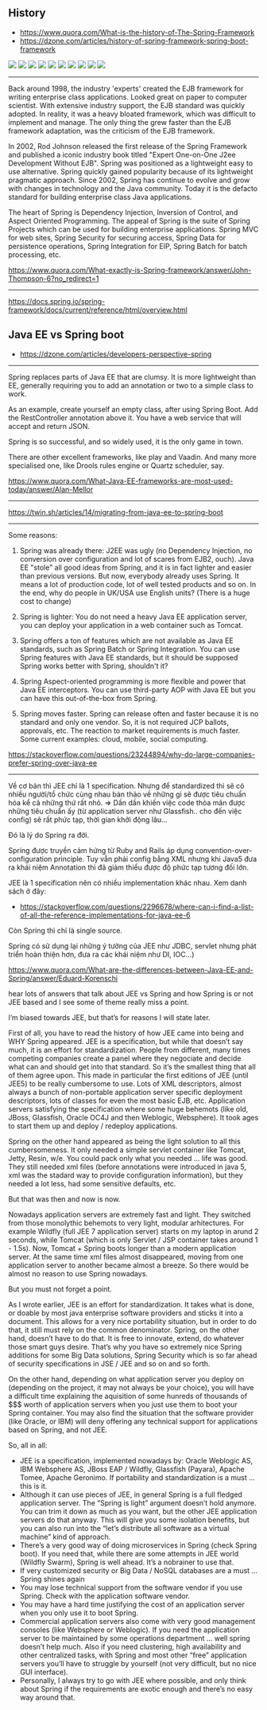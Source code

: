 ## History
- https://www.quora.com/What-is-the-history-of-The-Spring-Framework
- https://dzone.com/articles/history-of-spring-framework-spring-boot-framework

![](images/000.png)
![](images/001.png)
![](images/002.png)
![](images/003.png)
![](images/004.png)
![](images/005.png)
![](images/006.png)
![](images/007.png)
![](images/008.png)
![](images/009.png)

---

Back around 1998, the industry 'experts' created the EJB framework for writing enterprise class applications. Looked great on paper to computer scientist. With extensive industry support, the EJB standard was quickly adopted. In reality, it was a heavy bloated framework, which was difficult to implement and manage. The only thing the grew faster than the EJB framework adaptation, was the criticism of the EJB framework.

In 2002, Rod Johnson released the first release of the Spring Framework and published a iconic industry book titled "Expert One-on-One J2ee Development Without EJB". Spring was positioned as a lightweight easy to use alternative. Spring quickly gained popularity because of its lightweight pragmatic approach. Since 2002, Spring has continue to evolve and grow with changes in technology and the Java community. Today it is the defacto standard for building enterprise class Java applications.

The heart of Spring is Dependency Injection, Inversion of Control, and Aspect Oriented Programming. The appeal of Spring is the suite of Spring Projects which can be used for building enterprise applications. Spring MVC for web sites, Spring Security for securing access, Spring Data for persistence operations, Spring Integration for EIP, Spring Batch for batch processing, etc.

https://www.quora.com/What-exactly-is-Spring-framework/answer/John-Thompson-6?no_redirect=1

---

https://docs.spring.io/spring-framework/docs/current/reference/html/overview.html

## Java EE vs Spring boot
- https://dzone.com/articles/developers-perspective-spring

---

Spring replaces parts of Java EE that are clumsy. It is more lightweight than EE, generally requiring you to add an annotation or two to a simple class to work.

As an example, create yourself an empty class, after using Spring Boot. Add the RestController annotation above it. You have a web service that will accept and return JSON.

Spring is so successful, and so widely used, it is the only game in town.

There are other excellent frameworks, like play and Vaadin. And many more specialised one, like Drools rules engine or Quartz scheduler, say.

https://www.quora.com/What-Java-EE-frameworks-are-most-used-today/answer/Alan-Mellor

---

https://twin.sh/articles/14/migrating-from-java-ee-to-spring-boot

---

Some reasons:

1. Spring was already there: J2EE was ugly (no Dependency Injection, no conversion over configuration and lot of scares from EJB2, ouch). Java EE "stole" all good ideas from Spring, and it is in fact lighter and easier than previous versions. But now, everybody already uses Spring. It means a lot of production code, lot of well tested products and so on. In the end, why do people in UK/USA use English units? (There is a huge cost to change)

2. Spring is lighter: You do not need a heavy Java EE application server, you can deploy your application in a web container such as Tomcat.

3. Spring offers a ton of features which are not available as Java EE standards, such as Spring Batch or Spring Integration. You can use Spring features with Java EE standards, but it should be supposed Spring works better with Spring, shouldn't it?

4. Spring Aspect-oriented programming is more flexible and power that Java EE interceptors. You can use third-party AOP with Java EE but you can have this out-of-the-box from Spring.

5. Spring moves faster. Spring can release often and faster because it is no standard and only one vendor. So, it is not required JCP ballots, approvals, etc. The reaction to market requirements is much faster. Some current examples: cloud, mobile, social computing.

https://stackoverflow.com/questions/23244894/why-do-large-companies-prefer-spring-over-java-ee

---

Về cơ bản thì JEE chỉ là 1 specification. Nhưng để standardized thì sẽ có nhiều người/tổ chức cùng nhau bàn thảo về những gì sẽ được tiêu chuẩn hóa kể cả những thứ rất nhỏ. => Dần dần khiến việc code thỏa mãn được những tiêu chuẩn ấy (từ application server như Glassfish.. cho đến việc config) sẽ rất phức tạp, thời gian khởi động lâu...

Đó là lý do Spring ra đời. 

Spring được truyền cảm hứng từ Ruby and Rails áp dụng convention-over-configuration principle. Tuy vẫn phải config bằng XML nhưng khi Java5 đưa ra khái niệm Annotation thì đã giảm thiểu được độ phức tạp tương đối lớn.

JEE là 1 specification nên có nhiều implementation khác nhau. Xem danh sách ở đây:
- https://stackoverflow.com/questions/2296678/where-can-i-find-a-list-of-all-the-reference-implementations-for-java-ee-6

Còn Spring thì chỉ là single source.

Spring có sử dụng lại những ý tưởng của JEE như JDBC, servlet nhưng phát triển hoàn thiện hơn, đưa ra các khái niệm như DI, IOC...)

https://www.quora.com/What-are-the-differences-between-Java-EE-and-Spring/answer/Eduard-Korenschi

hear lots of answers that talk about JEE vs Spring and how Spring is or not JEE based and I see some of theme really miss a point.

I’m biased towards JEE, but that’s for reasons I will state later.

First of all, you have to read the history of how JEE came into being and WHY Spring appeared. JEE is a specification, but while that doesn’t say much, it is an effort for standardization. People from different, many times competing companies create a panel where they negociate and decide what can and should get into that standard. So it’s the smallest thing that all of them agree upon. This made in particular the first editions of JEE (until JEE5) to be really cumbersome to use. Lots of XML descriptors, almost always a bunch of non-portable application server specific deployment descriptors, lots of classes for even the most basic EJB, etc. Application servers satisfying the specification where some huge behemots (like old, JBoss, Glassfish, Oracle OC4J and then Weblogic, Websphere). It took ages to start them up and deploy / redeploy applications.

Spring on the other hand appeared as being the light solution to all this cumbersomeness. It only needed a simple servlet container like Tomcat, Jetty, Resin, w/e. You could pack only what you needed … life was good. They still needed xml files (before annotations were introduced in java 5, xml was the stadard way to provide configuration information), but they needed a lot less, had some sensitive defaults, etc.

But that was then and now is now.

Nowadays application servers are extremely fast and light. They switched from those monolythic behemots to very light, modular arhitectures. For example Wildfly (full JEE 7 application server) starts on my laptop in arund 2 seconds, while Tomcat (which is only Servlet / JSP container takes around 1 - 1.5s). Now, Tomcat + Spring boots longer than a modern application server. At the same time xml files almost disappeared, moving from one application server to another became almost a breeze. So there would be almost no reason to use Spring nowadays.

But you must not forget a point.

As I wrote earlier, JEE is an effort for standardization. It takes what is done, or doable by most java enterprise software providers and sticks it into a document. This allows for a very nice portability situation, but in order to do that, it still must rely on the common denominator. Spring, on the other hand, doesn’t have to do that. It is free to innovate, extend, do whatever those smart guys desire. That’s why you have so extremely nice Spring additions for some Big Data solutions, Spring Security which is so far ahead of security specifications in JSE / JEE and so on and so forth.

On the other hand, depending on what application server you deploy on (depending on the project, it may not always be your choice), you will have a difficult time explaining the aquisition of some hunreds of thousands of $$$ worth of application servers when you just use them to boot your Spring container. You may also find the situation that the software provider (like Oracle, or IBM) will deny offering any technical support for applications based on Spring, and not JEE.

So, all in all:

- JEE is a specification, implemented nowadays by: Oracle Weblogic AS, IBM Websphere AS, JBoss EAP / Wildfly, Glassfish (Payara), Apache Tomee, Apache Geronimo. If portability and standardization is a must … this is it.
- Although it can use pieces of JEE, in general Spring is a full fledged application server. The “Spring is light” argument doesn’t hold anymore. You can trim it down as much as you want, but the other JEE application servers do that anyway. This will give you some isolation benefits, but you can also run into the “let’s distribute all software as a virtual machine” kind of approach.
- There’s a very good way of doing microservices in Spring (check Spring boot). If you need that, while there are some attempts in JEE world (Wildfly Swarm), Spring is well ahead. It’s a nobrainer to use that.
- If very customized security or Big Data / NoSQL databases are a must … Spring shines again
- You may lose technical support from the software vendor if you use Spring. Check with the application software vendor.
- You may have a hard time justifying the cost of an application server when you only use it to boot Spring.
- Commercial application servers also come with very good management consoles (like Websphere or Weblogic). If you need the application server to be maintained by some operations department … well spring doesn’t help much. Also if you need clustering, high availability and other centralized tasks, with Spring and most other “free” application servers you’ll have to struggle by yourself (not very difficult, but no nice GUI interface).
- Personally, I always try to go with JEE where possible, and only think about Spring if the requirements are exotic enough and there’s no easy way around that.
